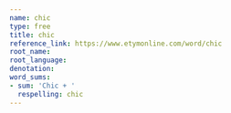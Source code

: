 ```yaml
---
name: chic
type: free
title: chic
reference_link: https://www.etymonline.com/word/chic
root_name: 
root_language: 
denotation: 
word_sums:
- sum: 'Chic + '
  respelling: chic
---
```

